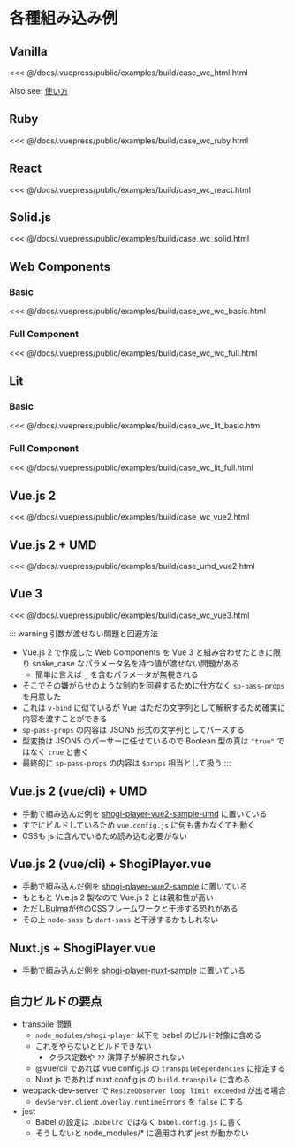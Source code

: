 # 各種組み込み例

## Vanilla

<<< @/docs/.vuepress/public/examples/build/case_wc_html.html
<LinkToExample name="build/case_wc_html" />

Also see: [使い方](/guide/usage/)

## Ruby

<<< @/docs/.vuepress/public/examples/build/case_wc_ruby.html
<LinkToExample name="build/case_wc_ruby" />

## React

<<< @/docs/.vuepress/public/examples/build/case_wc_react.html
<LinkToExample name="build/case_wc_react" />

## Solid.js

<<< @/docs/.vuepress/public/examples/build/case_wc_solid.html
<LinkToExample name="build/case_wc_solid" />

## Web Components

### Basic
<<< @/docs/.vuepress/public/examples/build/case_wc_wc_basic.html
<LinkToExample name="build/case_wc_wc_basic" />

### Full Component
<<< @/docs/.vuepress/public/examples/build/case_wc_wc_full.html
<LinkToExample name="build/case_wc_wc_full" />

## Lit

### Basic
<<< @/docs/.vuepress/public/examples/build/case_wc_lit_basic.html
<LinkToExample name="build/case_wc_lit_basic" />

### Full Component
<<< @/docs/.vuepress/public/examples/build/case_wc_lit_full.html
<LinkToExample name="build/case_wc_lit_full" />

## Vue.js 2

<<< @/docs/.vuepress/public/examples/build/case_wc_vue2.html
<LinkToExample name="build/case_wc_vue2" />

## Vue.js 2 + UMD

<<< @/docs/.vuepress/public/examples/build/case_umd_vue2.html
<LinkToExample name="build/case_umd_vue2" />

## Vue 3

<<< @/docs/.vuepress/public/examples/build/case_wc_vue3.html
<LinkToExample name="build/case_wc_vue3" />

::: warning 引数が渡せない問題と回避方法
* Vue.js 2 で作成した Web Components を Vue 3 と組み合わせたときに限り snake_case なパラメータ名を持つ値が渡せない問題がある
  * 簡単に言えば `_` を含むパラメータが無視される
* そこでその嫌がらせのような制約を回避するために仕方なく `sp-pass-props` を用意した
* これは `v-bind` に似ているが Vue はただの文字列として解釈するため確実に内容を渡すことができる
* `sp-pass-props` の内容は JSON5 形式の文字列としてパースする
* 型変換は JSON5 のパーサーに任せているので Boolean 型の真は `"true"` ではなく `true` と書く
* 最終的に `sp-pass-props` の内容は `$props` 相当として扱う
:::

## Vue.js 2 (vue/cli) + UMD

* 手動で組み込んだ例を [shogi-player-vue2-sample-umd](https://github.com/akicho8/shogi-player/tree/master/shogi-player-vue2-sample-umd) に置いている
* すでにビルドしているため `vue.config.js` に何も書かなくても動く
* CSSも js に含んでいるため読み込む必要がない

## Vue.js 2 (vue/cli) + ShogiPlayer.vue

* 手動で組み込んだ例を [shogi-player-vue2-sample](https://github.com/akicho8/shogi-player/tree/master/shogi-player-vue2-sample) に置いている
* もともと Vue.js 2 製なので Vue.js 2 とは親和性が高い
* ただし[Bulma](https://bulma.io/)が他のCSSフレームワークと干渉する恐れがある
* その上 `node-sass` も `dart-sass` と干渉するかもしれない

## Nuxt.js + ShogiPlayer.vue

* 手動で組み込んだ例を [shogi-player-nuxt-sample](https://github.com/akicho8/shogi-player/tree/master/shogi-player-nuxt-sample) に置いている

## 自力ビルドの要点

* transpile 問題
  * `node_modules/shogi-player` 以下を babel のビルド対象に含める
  * これをやらないとビルドできない
    * クラス定数や `??` 演算子が解釈されない
  * @vue/cli であれば vue.config.js の `transpileDependencies` に指定する
  * Nuxt.js であれば nuxt.config.js の `build.transpile` に含める
* webpack-dev-server で `ResizeObserver loop limit exceeded` が出る場合
  * `devServer.client.overlay.runtimeErrors` を `false` にする
* jest
  * Babel の設定は `.babelrc` ではなく `babel.config.js` に書く
  * そうしないと node_modules/* に適用されず jest が動かない
